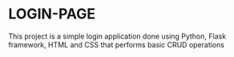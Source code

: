 # LOGIN-PAGE
This project is a simple login application done using Python, Flask framework, HTML and CSS that performs basic CRUD operations
